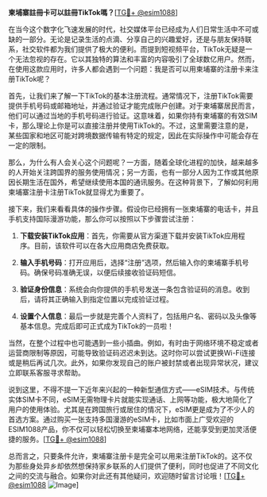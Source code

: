 **柬埔寨註冊卡可以註冊TikTok嗎？**[[TG💪+ @esim1088](https://t.me/s/esim1088)]

在当今这个数字化飞速发展的时代，社交媒体平台已经成为人们日常生活中不可或缺的一部分。无论是记录生活的点滴、分享自己的兴趣爱好，还是与朋友保持联系，社交软件都为我们提供了极大的便利。而提到短视频平台，TikTok无疑是一个无法忽视的存在。它以其独特的算法和丰富的内容吸引了全球数亿用户。然而，在使用这款应用时，许多人都会遇到一个问题：我是否可以用柬埔寨的注册卡来注册TikTok呢？

首先，让我们来了解一下TikTok的基本注册流程。通常情况下，注册TikTok需要提供手机号码或邮箱地址，并通过验证才能完成账户创建。对于柬埔寨居民而言，他们可以通过当地的手机号码进行验证。这意味着，如果你持有柬埔寨的有效SIM卡，那么理论上你是可以直接注册并使用TikTok的。不过，这里需要注意的是，某些国家和地区可能对跨境数据传输有特定的规定，因此在实际操作中可能会存在一定的限制。

那么，为什么有人会关心这个问题呢？一方面，随着全球化进程的加快，越来越多的人开始关注跨国界的服务使用情况；另一方面，也有一部分人因为工作或其他原因长期生活在国外，希望继续使用本国的通讯服务。在这种背景下，了解如何利用柬埔寨注册卡注册TikTok就显得尤为重要了。

接下来，我们来看看具体的操作步骤。假设你已经拥有一张柬埔寨的电话卡，并且手机支持国际漫游功能，那么你可以按照以下步骤尝试注册：

1. **下载安装TikTok应用**：首先，你需要从官方渠道下载并安装TikTok应用程序。目前，该软件可以在各大应用商店免费获取。
   
2. **输入手机号码**：打开应用后，选择“注册”选项，然后输入你的柬埔寨手机号码。确保号码准确无误，以便后续接收验证码短信。

3. **验证身份信息**：系统会向你提供的手机号发送一条包含验证码的消息。收到后，请将其正确输入到指定位置以完成验证过程。

4. **设置个人信息**：最后一步就是完善个人资料了，包括用户名、密码以及头像等基本信息。完成后即可正式成为TikTok的一员啦！

当然，在整个过程中也可能遇到一些小插曲。例如，有时由于网络环境不稳定或者运营商限制等原因，可能导致验证码迟迟未到达。这时你可以尝试更换Wi-Fi连接或是稍后再试几次。此外，如果你发现自己的账户被封禁或者出现异常状况，建议立即联系客服寻求帮助。

说到这里，不得不提一下近年来兴起的一种新型通信方式——eSIM技术。与传统实体SIM卡不同，eSIM无需物理卡片就能实现通话、上网等功能，极大地简化了用户的使用体验。尤其是在跨国旅行或居住的情况下，eSIM更是成为了不少人的首选方案。通过购买一张支持多国漫游的eSIM卡，比如市面上广受欢迎的ESIM1088产品，你不仅可以轻松切换至柬埔寨本地网络，还能享受到更加灵活便捷的服务。[[TG💪+ @esim1088](https://t.me/s/esim1088)]

总而言之，只要条件允许，柬埔寨注册卡是完全可以用来注册TikTok的。这不仅为那些身处异乡却依然想保持家乡联系的人们提供了便利，同时也促进了不同文化之间的交流与融合。如果你对此还有其他疑问，欢迎随时留言讨论哦！[[TG💪+ @esim1088](https://t.me/s/esim1088) ![Image](https://i.postimg.cc/4NQfJmqS/Snipaste-2025-05-13-00-14-12.png)]